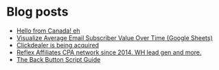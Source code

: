 # Blog posts
<!-- BLOG-POST-LIST:START -->
- [Hello from Canada! eh](https://afflift.com/f/threads/hello-from-canada-eh.10519/)
- [Visualize Average Email Subscriber Value Over Time &lpar;Google Sheets&rpar;](https://afflift.com/f/threads/visualize-average-email-subscriber-value-over-time-google-sheets.10531/)
- [Clickdealer is being acquired](https://afflift.com/f/threads/clickdealer-is-being-acquired.10529/)
- [Reflex Affiliates CPA network since 2014. WH lead gen and more.](https://afflift.com/f/threads/reflex-affiliates-cpa-network-since-2014-wh-lead-gen-and-more.7190/)
- [The Back Button Script Guide](https://afflift.com/f/threads/the-back-button-script-guide.8283/)
<!-- BLOG-POST-LIST:END -->
